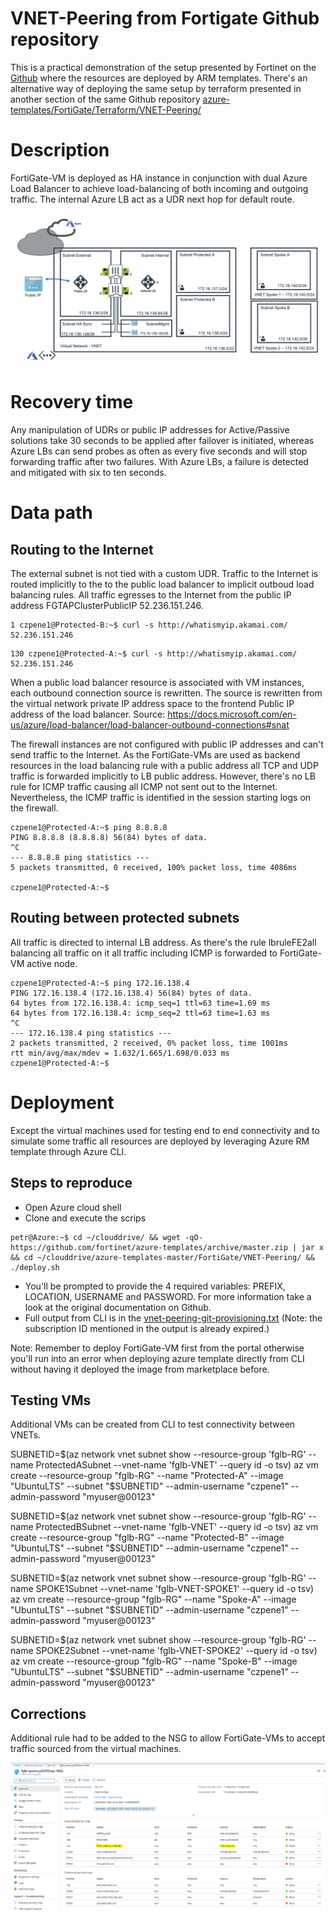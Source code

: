# VNET-Peering from Fortigate Github repository
This is a practical demonstration of the setup presented by Fortinet on the [Github](https://github.com/fortinet/azure-templates/tree/master/FortiGate/VNET-Peering) where the resources are deployed by ARM templates.
There's an alternative way of deploying the same setup by terraform presented in another section of the same Github repository [azure-templates/FortiGate/Terraform/VNET-Peering/](https://github.com/fortinet/azure-templates/tree/master/FortiGate/Terraform/VNET-Peering)

# Description
FortiGate-VM is deployed as HA instance in conjunction with dual Azure Load Balancer to achieve load-balancing of both incoming and outgoing traffic. The internal Azure LB act as a UDR next hop for default route.

![fgt-ha-vnet-peering.png](documents/fgt-ha-vnet-peering.png)

# Recovery time
Any manipulation of UDRs or public IP addresses for Active/Passive solutions take 30 seconds to be applied after failover is initiated, whereas Azure LBs can send probes as often as every five seconds and will stop forwarding traffic after two failures. With Azure LBs, a failure is detected and mitigated with six to ten seconds.

# Data path
## Routing to the Internet

The external subnet is not tied with a custom UDR. Traffic to the Internet is routed implicitly to the to the public load balancer to implicit outboud load balancing rules. All traffic egresses to the Internet from the public IP address FGTAPClusterPublicIP 52.236.151.246.

```shell
1 czpene1@Protected-B:~$ curl -s http://whatismyip.akamai.com/
52.236.151.246

```

```shell
130 czpene1@Protected-A:~$ curl -s http://whatismyip.akamai.com/
52.236.151.246
```

When a public load balancer resource is associated with VM instances, each outbound connection source is rewritten. The source is rewritten from the virtual network private IP address space to the frontend Public IP address of the load balancer.
Source: https://docs.microsoft.com/en-us/azure/load-balancer/load-balancer-outbound-connections#snat

The firewall instances are not configured with public IP addresses and can't send traffic to the Internet. As the FortiGate-VMs are used as backend resources in the load balancing rule with a public address all TCP and UDP traffic is forwarded implicitly to LB public address.
However, there's no LB rule for ICMP traffic causing all ICMP not sent out to the Internet. Nevertheless, the ICMP traffic is identified in the session starting logs on the firewall.

```shell
czpene1@Protected-A:~$ ping 8.8.8.8
PING 8.8.8.8 (8.8.8.8) 56(84) bytes of data.
^C
--- 8.8.8.8 ping statistics ---
5 packets transmitted, 0 received, 100% packet loss, time 4086ms

czpene1@Protected-A:~$
```
## Routing between protected subnets

All traffic is directed to internal LB address. As there's the rule lbruleFE2all balancing all traffic on it all traffic including ICMP is forwarded to FortiGate-VM active node.

```shell
czpene1@Protected-A:~$ ping 172.16.138.4
PING 172.16.138.4 (172.16.138.4) 56(84) bytes of data.
64 bytes from 172.16.138.4: icmp_seq=1 ttl=63 time=1.69 ms
64 bytes from 172.16.138.4: icmp_seq=2 ttl=63 time=1.63 ms
^C
--- 172.16.138.4 ping statistics ---
2 packets transmitted, 2 received, 0% packet loss, time 1001ms
rtt min/avg/max/mdev = 1.632/1.665/1.698/0.033 ms
czpene1@Protected-A:~$
```

# Deployment
Except the virtual machines used for testing end to end connectivity and to simulate some traffic all resources are deployed by leveraging Azure RM template through Azure CLI.

## Steps to reproduce

* Open Azure cloud shell
* Clone and execute the scrips

```shell
petr@Azure:~$ cd ~/clouddrive/ && wget -qO- https://github.com/fortinet/azure-templates/archive/master.zip | jar x && cd ~/clouddrive/azure-templates-master/FortiGate/VNET-Peering/ && ./deploy.sh
```

* You'll be prompted to provide the 4 required variables: PREFIX, LOCATION, USERNAME and PASSWORD. For more information take a look at the original documentation on Github. 
* Full output from CLI is in the [vnet-peering-git-provisioning.txt](documents/vnet-peering-git-provisioning.txt) (Note: the subscription ID mentioned in the output is already expired.)

Note: Remember to deploy FortiGate-VM first from the portal otherwise you'll run into an error when deploying azure template directly from CLI without having it deployed the image from marketplace before.

## Testing VMs
Additional VMs can be created from CLI to test connectivity between VNETs.

SUBNETID=$(az network vnet subnet show --resource-group 'fglb-RG' --name ProtectedASubnet --vnet-name 'fglb-VNET' --query id -o tsv)
az vm create --resource-group "fglb-RG" --name "Protected-A" --image "UbuntuLTS" --subnet "$SUBNETID" --admin-username "czpene1" --admin-password "myuser@00123"

SUBNETID=$(az network vnet subnet show --resource-group 'fglb-RG' --name ProtectedBSubnet --vnet-name 'fglb-VNET' --query id -o tsv)
az vm create --resource-group "fglb-RG" --name "Protected-B" --image "UbuntuLTS" --subnet "$SUBNETID" --admin-username "czpene1" --admin-password "myuser@00123"

SUBNETID=$(az network vnet subnet show --resource-group 'fglb-RG' --name SPOKE1Subnet --vnet-name 'fglb-VNET-SPOKE1' --query id -o tsv)
az vm create --resource-group "fglb-RG" --name "Spoke-A" --image "UbuntuLTS" --subnet "$SUBNETID" --admin-username "czpene1" --admin-password "myuser@00123"

SUBNETID=$(az network vnet subnet show --resource-group 'fglb-RG' --name SPOKE2Subnet --vnet-name 'fglb-VNET-SPOKE2' --query id -o tsv)
az vm create --resource-group "fglb-RG" --name "Spoke-B" --image "UbuntuLTS" --subnet "$SUBNETID" --admin-username "czpene1" --admin-password "myuser@00123"

## Corrections
Additional rule had to be added to the NSG to allow FortiGate-VMs to accept traffic sourced from the virtual machines.

![NSG_allow_from_vNET_to_Internet.PNG](documents/NSG_allow_from_vNET_to_Internet.PNG)
